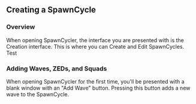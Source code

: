## Creating a SpawnCycle

### Overview
When opening SpawnCycler, the interface you are presented with is the Creation interface. This is where you can Create and Edit SpawnCycles.
Test

### Adding Waves, ZEDs, and Squads
When opening SpawnCycler for the first time, you'll be presented with a blank window with an "Add Wave" button.
Pressing this button adds a new wave to the SpawnCycle.




